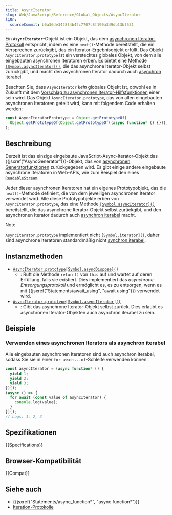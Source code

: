 ```yaml
---
title: AsyncIterator
slug: Web/JavaScript/Reference/Global_Objects/AsyncIterator
l10n:
  sourceCommit: b6a36de3428f4b42c7707c8f190a349db13bf531
---
```


Ein **`AsyncIterator`**-Objekt ist ein Objekt, das dem [asynchronen Iterator-Protokoll](/de/docs/Web/JavaScript/Reference/Iteration_protocols#the_async_iterator_and_async_iterable_protocols) entspricht, indem es eine `next()`-Methode bereitstellt, die ein Versprechen zurückgibt, das ein Iterator-Ergebnisobjekt erfüllt. Das Objekt `AsyncIterator.prototype` ist ein verstecktes globales Objekt, von dem alle eingebauten asynchronen Iteratoren erben. Es bietet eine Methode [`[Symbol.asyncIterator]()`](/de/docs/Web/JavaScript/Reference/Global_Objects/AsyncIterator/Symbol.asyncIterator), die das asynchrone Iterator-Objekt selbst zurückgibt, und macht den asynchronen Iterator dadurch auch [asynchron iterabel](/de/docs/Web/JavaScript/Reference/Iteration_protocols#the_async_iterator_and_async_iterable_protocols).

Beachten Sie, dass `AsyncIterator` _kein_ globales Objekt ist, obwohl es in Zukunft mit dem [Vorschlag zu asynchronen Iterator-Hilfsfunktionen](https://github.com/tc39/proposal-async-iterator-helpers) einer sein wird. Das Objekt `AsyncIterator.prototype`, das von allen eingebauten asynchronen Iteratoren geteilt wird, kann mit folgendem Code erhalten werden:

```js
const AsyncIteratorPrototype = Object.getPrototypeOf(
  Object.getPrototypeOf(Object.getPrototypeOf((async function* () {})())),
);
```

## Beschreibung

Derzeit ist das einzige eingebaute JavaScript-Async-Iterator-Objekt das {{jsxref("AsyncGenerator")}}-Objekt, das von [asynchronen Generatorfunktionen](/de/docs/Web/JavaScript/Reference/Statements/async_function*) zurückgegeben wird. Es gibt einige andere eingebaute asynchrone Iteratoren in Web-APIs, wie zum Beispiel den eines [`ReadableStream`](/de/docs/Web/API/ReadableStream).

Jeder dieser asynchronen Iteratoren hat ein eigenes Prototypobjekt, das die `next()`-Methode definiert, die von dem jeweiligen asynchronen Iterator verwendet wird. Alle diese Prototypobjekte erben von `AsyncIterator.prototype`, das eine Methode [`[Symbol.asyncIterator]()`](/de/docs/Web/JavaScript/Reference/Global_Objects/Symbol/asyncIterator) bereitstellt, die das asynchrone Iterator-Objekt selbst zurückgibt, und den asynchronen Iterator dadurch auch [asynchron iterabel](/de/docs/Web/JavaScript/Reference/Iteration_protocols#the_async_iterator_and_async_iterable_protocols) macht.

> [!NOTE]
> `AsyncIterator.prototype` implementiert nicht [`[Symbol.iterator]()`](/de/docs/Web/JavaScript/Reference/Global_Objects/Symbol/iterator), daher sind asynchrone Iteratoren standardmäßig nicht [synchron iterabel](/de/docs/Web/JavaScript/Reference/Iteration_protocols#the_iterable_protocol).

## Instanzmethoden

- [`AsyncIterator.prototype[Symbol.asyncDispose]()`](/de/docs/Web/JavaScript/Reference/Global_Objects/AsyncIterator/Symbol.asyncDispose)
  - : Ruft die Methode `return()` von `this` auf und wartet auf deren Erfüllung, falls sie existiert. Dies implementiert das _asynchrone Entsorgungsprotokoll_ und ermöglicht es, es zu entsorgen, wenn es mit {{jsxref("Statements/await_using", "await using")}} verwendet wird.
- [`AsyncIterator.prototype[Symbol.asyncIterator]()`](/de/docs/Web/JavaScript/Reference/Global_Objects/AsyncIterator/Symbol.asyncIterator)
  - : Gibt das asynchrone Iterator-Objekt selbst zurück. Dies erlaubt es asynchronen Iterator-Objekten auch asynchron iterabel zu sein.

## Beispiele

### Verwenden eines asynchronen Iterators als asynchron iterabel

Alle eingebauten asynchronen Iteratoren sind auch asynchron iterabel, sodass Sie sie in einer `for await...of`-Schleife verwenden können:

```js
const asyncIterator = (async function* () {
  yield 1;
  yield 2;
  yield 3;
})();
(async () => {
  for await (const value of asyncIterator) {
    console.log(value);
  }
})();
// Logs: 1, 2, 3
```

## Spezifikationen

{{Specifications}}

## Browser-Kompatibilität

{{Compat}}

## Siehe auch

- {{jsxref("Statements/async_function*", "async function*")}}
- [Iteration-Protokolle](/de/docs/Web/JavaScript/Reference/Iteration_protocols)
